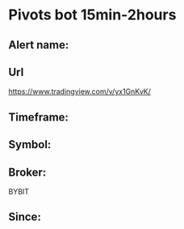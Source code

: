 # Pivots bot 15min-2hours

## Alert name:

## Url
https://www.tradingview.com/v/yx1GnKvK/

## Timeframe:

## Symbol:

## Broker:
BYBIT

## Since:
